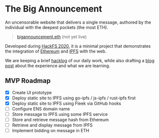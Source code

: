 # The Big Announcement

An uncensorable website that delivers a single message,
authored by the individual with the deepest pockets
(the most ETH).

> [bigannouncement.eth](https://bigannouncement.eth) (not yet live)

Developed during [HackFS 2020],
it is a minimal project that demonstrates
the integration of [Ethereum] and [IPFS] with the web.

[HackFS 2020]: https://hackfs.com/
[Ethereum]: https://ethereum.org/
[IPFS]: https://ipfs.io/

We are keeping a brief [hacklog] of our daily work,
while also drafting a [blog post] about the experience
and what we are learning.

[hacklog]: doc/hacklog.md
[blog post]: doc/blogpost.md


## MVP Roadmap

- [x] Create UI prototype
- [x] Deploy static site to IPFS using go-ipfs / js-ipfs / rust-ipfs first
- [x] Deploy static site to IPFS using Fleek via GitHub hooks
- [ ] Configure ENS domain name
- [ ] Store message to IPFS using some IPFS service
- [ ] Store and retrieve message hash from Ethereum
- [ ] Retrieve and display message from IPFS
- [ ] Implement bidding on message in ETH

